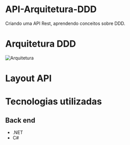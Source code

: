 # API-Arquitetura-DDD
Criando uma API Rest, aprendendo conceitos sobre DDD.

# Arquitetura DDD

![Arquitetura](https://user-images.githubusercontent.com/69729135/128035250-e1539ab0-71c3-42e8-957e-771f66c2464d.png)

# Layout API

# Tecnologias utilizadas
## Back end
- .NET
- C#

